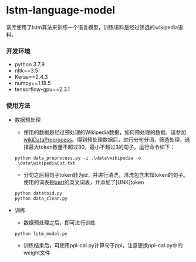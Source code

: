 # lstm-language-model

该库使用了lstm算法来训练一个语言模型，训练语料是经过筛选的wikipedia语料。

### 开发环境 
+ python 3.7.9
+ nltk==3.5
+ Keras==2.4.3
+ numpy==1.18.5
+ tensorflow-gpu==2.3.1

### 使用方法

+ 数据预处理
    + 使用的数据是经过预处理的Wikipedia数据，如何预处理的数据，请参加[wikiDataPreprocess](https://github.com/ChenTao98/wikiDataPreprocess)。得到预处理数据后，进行分句分词，筛选处理，选择最大token数量不超过30，最小不超过3的句子。运行命令如下：
    ```
    python data_preprocess.py -i .\data\wikipedia -o .\data\wikipediaCut.txt
    ```
    + 分句之后将句子token转为id，并进行清洗，清洗包含未知token的句子。使用的词表是[bert](https://github.com/google-research/bert)的英文词表，并添加了[UNK]token
    ```
    python datatoid.py
    python data_clean.py
    ```

+ 训练
    + 数据预处理之后，即可进行训练
    ```
    python lstm_model.py
    ```
    + 训练结束后，可使用ppl-cal.py计算句子ppl，注意更换ppl-cal.py中的weight文件